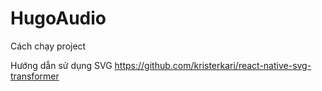 # HugoAudio
Cách chạy project

Hướng dẫn sử dụng SVG
https://github.com/kristerkari/react-native-svg-transformer
